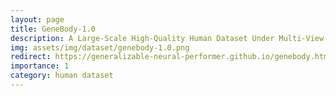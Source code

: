 ```yaml
---
layout: page
title: GeneBody-1.0
description: A Large-Scale High-Quality Human Dataset Under Multi-View Cameras
img: assets/img/dataset/genebody-1.0.png
redirect: https://generalizable-neural-performer.github.io/genebody.html
importance: 1
category: human dataset
---
```


